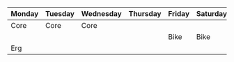 | Monday | Tuesday | Wednesday | Thursday | Friday | Saturday | Sunday |  
| ---- | ---- | ---- | ---- | ---- | ---- | ---- |  
| Core | Core | Core |  |  |  |  |
|  |  |  |  | Bike | Bike | Bike |
| Erg |  |  |  |  |  |  |